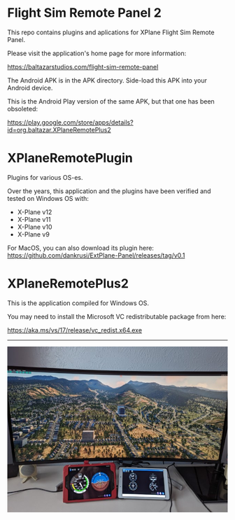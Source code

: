 # Flight Sim Remote Panel 2

This repo contains plugins and aplications for XPlane Flight Sim Remote Panel.

Please visit the application's home page for more information:

https://baltazarstudios.com/flight-sim-remote-panel

The Android APK is in the APK directory. Side-load this APK into your Android device.

This is the Android Play version of the same APK, but that one has been obsoleted:

https://play.google.com/store/apps/details?id=org.baltazar.XPlaneRemotePlus2

# XPlaneRemotePlugin
Plugins for various OS-es.

Over the years, this application and the plugins have been verified and tested on Windows OS with:
- X-Plane v12
- X-Plane v11
- X-Plane v10
- X-Plane v9

For MacOS, you can also download its plugin here: https://github.com/dankrusi/ExtPlane-Panel/releases/tag/v0.1

# XPlaneRemotePlus2
This is the application compiled for Windows OS.

You may need to install the Microsoft VC redistributable package from here:

https://aka.ms/vs/17/release/vc_redist.x64.exe

---
![Remote panels](XPlaneRemote.jpg)
